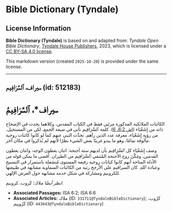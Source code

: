 # Bible Dictionary (Tyndale)

## License Information

**Bible Dictionary (Tyndale)** is based on and adapted from: _Tyndale Open Bible Dictionary_, [Tyndale House Publishers](https://tyndaleopenresources.com/), 2023, which is licensed under a [CC BY-SA 4.0 license](https://creativecommons.org/licenses/by-sa/4.0/legalcode.en).

This markdown version (created `2025-10-20`) is provided under the same license.



--------------------------------

## سيراف، ٱلسَّرَافِيم (id: 512183)

سيراف\*، ٱلسَّرَافِيمُ
======================

الكائنات الملائكية المذكورة مرتَين فقط في الكتاب المقدس، وكلاهما يحدث في الإصحاح ذاته من إِشَعْيَاء ([إش 6:2، 6](https://ref.ly/Isa6:2,Isa6:6)). كلمة ٱلسَّرَافِيم تأتي في صيغة الجمع، لكن من المستحيل، من رؤية إِشَعْيَاء، معرفة عدد الذين رآهم. تحدَّث النبي عنهم كما لو كانوا كائنات روحية مألوفة تمامًا، وهو ما يبدو غريبًا بعض الشيء نظرًا لأنهم لم يُذكروا في مكان آخر.

وصف إِشَعْيَاء كل ٱلسَّرَافِيم بأن لديهم ستة أجنحة: اثنان يغطون الوجه، واثنان يغطون القدمين، ومَكَّنَ زوج الأجنحة المُتبقي ٱلسَّرَافِيم من الطيران. أقصى ما يمكن قوله من الأدلة المتاحة أنهم كانوا كيانات روحية رفيعة المستوى مُنشغلة باستمرار في التسبيح وعبادة ٱللهِ. كان السرافيم على الأرجح رتبة من الكائنات السماوية مشابهة في طبيعتها للكروبيم ومشاركة في شكل خدمة مشابهة حول العرش الإلهي.

*انظر أيضًا* ملاك؛ كَروب، كروبيم.

* **Associated Passages:** ISA 6:2; ISA 6:6
* **Associated Articles:** ملاك (ID: `331711@TyndaleBibleDictionary`); كَرُوب، كَرُوبِيم (ID: `443643@TyndaleBibleDictionary`)

